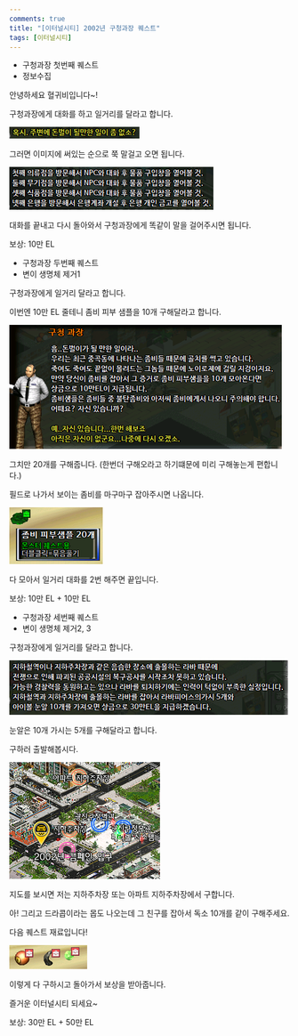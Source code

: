 ```yaml
---
comments: true
title: "[이터널시티] 2002년 구청과장 퀘스트"
tags: [이터널시티]
---
```


- 구청과장 첫번째 퀘스트
 - 정보수집

안녕하세요 혈귀비입니다~!

구청과장에게 대화를 하고 일거리를 달라고 합니다.

![eternalcity](/assets/image/eternalcity/2002/2002001.PNG)

그러면 이미지에 써있는 순으로 쭉 말걸고 오면 됩니다.

![eternalcity](/assets/image/eternalcity/2002/2002002.PNG)

대화를 끝내고 다시 돌아와서 구청과장에게 똑같이 말을 걸어주시면 됩니다.

보상: 10만 EL

- 구청과장 두번째 퀘스트
 - 변이 생명체 제거1

구청과장에게 일거리 달라고 합니다.

이번엔 10만 EL 줄테니 좀비 피부 샘플을 10개 구해달라고 합니다.

![eternalcity](/assets/image/eternalcity/2002/2002003.PNG)

그치만 20개를 구해줍니다. (한번더 구해오라고 하기떄문에 미리 구해놓는게 편합니다.)

필드로 나가서 보이는 좀비를 마구마구 잡아주시면 나옵니다.

![eternalcity](/assets/image/eternalcity/2002/2002004.PNG)

다 모아서 일거리 대화를 2번 해주면 끝입니다.

보상: 10만 EL + 10만 EL

- 구청과장 세번째 퀘스트
 - 변이 생명체 제거2, 3

구청과장에게 일거리를 달라고 합니다.

![eternalcity](/assets/image/eternalcity/2002/2002005.PNG)

눈알은 10개 가시는 5개를 구해달라고 합니다.

구하러 출발해봅시다.

![eternalcity](/assets/image/eternalcity/2002/2002006.PNG)

지도를 보시면 저는 지하주차장 또는 아파트 지하주차장에서 구합니다.

아! 그리고 드라콥이라는 몹도 나오는데 그 친구를 잡아서 독소 10개를 같이 구해주세요.

다음 퀘스트 재료입니다!

![eternalcity](/assets/image/eternalcity/2002/2002007.PNG)

이렇게 다 구하시고 돌아가서 보상을 받아줍니다.

즐거운 이터널시티 되세요~

보상: 30만 EL + 50만 EL